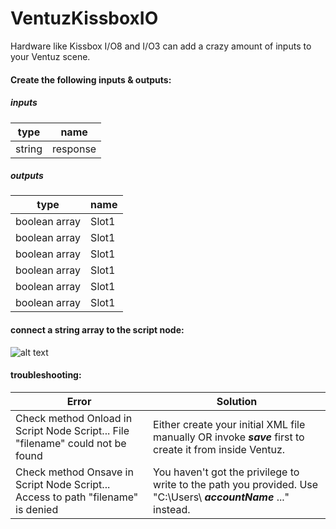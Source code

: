 VentuzKissboxIO
===============

Hardware like Kissbox I/O8 and I/O3 can add a crazy amount of inputs to your Ventuz scene. 

#### Create the following inputs & outputs:

##### inputs

| type          | name          |
| ------------- |-------------|
| string      | response |

##### outputs

| type          | name          |
| ------------- |-------------|
| boolean array | Slot1 |
| boolean array | Slot1 |
| boolean array | Slot1 |
| boolean array | Slot1 |
| boolean array | Slot1 |
| boolean array | Slot1 || boolean array | Slot1 |

#### connect a string array to the script node:


![alt text](Http://sebastianspiegl.de/VentuzLoadSaveXML_connection.png "VentuzLoadSaveXML_connection.png")

#### troubleshooting:

|Error    | Solution |
|---------|-----|
|Check method Onload in Script Node Script... File "filename" could not be found |Either create your initial XML file manually OR invoke **_save_** first to create it from inside Ventuz.|
|Check method Onsave in Script Node Script... Access to path "filename" is denied|You haven't got the privilege to write to the path you provided. Use "C:\Users\ **_accountName_** \..." instead. |












